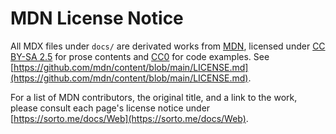 # MDN License Notice

All MDX files under `docs/` are derivated works from [MDN](https://developer.mozilla.org/), licensed under [CC BY-SA 2.5](https://creativecommons.org/licenses/by-sa/2.5/) for prose contents and [CC0](https://creativecommons.org/publicdomain/zero/1.0/legalcode) for code examples. See [https://github.com/mdn/content/blob/main/LICENSE.md](https://github.com/mdn/content/blob/main/LICENSE.md).

For a list of MDN contributors, the original title, and a link to the work, please consult each page's license notice under [https://sorto.me/docs/Web](https://sorto.me/docs/Web).
